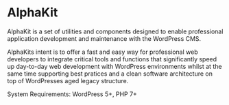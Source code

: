 # AlphaKit
AlphaKit is a set of utilities and components designed to enable professional application development and maintenance with the WordPress CMS.

AlphaKits intent is to offer a fast and easy way for professional web developers to integrate critical tools and functions that significantly speed up day-to-day web development with WordPress environments whilst at the same time supporting best pratices and a clean software architecture on top of WordPresses aged legacy structure.

System Requirements:
WordPress 5+, PHP 7+